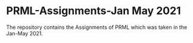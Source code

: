 # PRML-Assignments-Jan May 2021
The repository contains the Assignments of PRML which was taken in the Jan-May 2021. 

